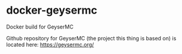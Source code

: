 # docker-geysermc
Docker build for GeyserMC

Github repository for GeyserMC (the project this thing is based on) is located here: https://geysermc.org/


